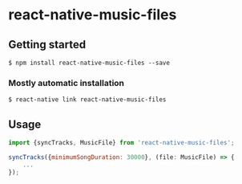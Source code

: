 # react-native-music-files

## Getting started

`$ npm install react-native-music-files --save`

### Mostly automatic installation

`$ react-native link react-native-music-files`

## Usage
```javascript
import {syncTracks, MusicFile} from 'react-native-music-files';

syncTracks({minimumSongDuration: 30000}, (file: MusicFile) => {
    ...
});

```
